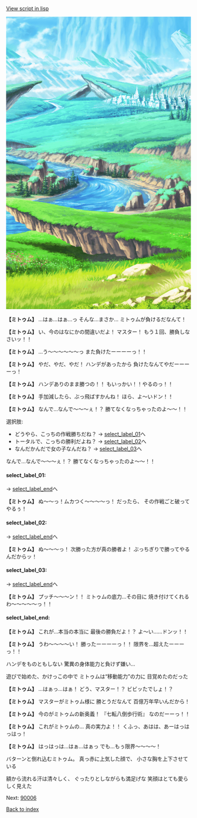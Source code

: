 [View script in lisp](../scripts/20053203.txt)

![plain.png](../images/backgrounds/plain.png)

**【ミトゥム】**
…はぁ…はぁ…っ
そんな…まさか…
ミトゥムが負けるだなんて！

**【ミトゥム】**
い、今のはなにかの間違いだよ！
マスター！
もう１回、勝負しなさいッ！！

**【ミトゥム】**
…う〜〜〜〜〜〜っ
また負けたーーーーっ！！

**【ミトゥム】**
やだ、やだ、やだ！
ハンデがあったから
負けたなんてやだーーーーっ！

**【ミトゥム】**
ハンデありのまま勝つの！！
もいっかい！！やるのっ！！

**【ミトゥム】**
手加減したら、ぶっ飛ばすかんね！
ほら、よ〜いドン！！

**【ミトゥム】**
なんで…なんで〜〜〜ぇ！？
勝てなくなっちゃったのよ〜〜！！

選択肢:
- どうやら、こっちの作戦勝ちだね？ → [select_label_01](#select_label_01)へ
- トータルで、こっちの勝利だよね？ → [select_label_02](#select_label_02)へ
- なんだかんだで女の子なんだね？ → [select_label_03](#select_label_03)へ

なんで…なんで〜〜〜ぇ！？
勝てなくなっちゃったのよ〜〜！！

#### select_label_01:
 → [select_label_end](#select_label_end)へ

**【ミトゥム】**
ぬ〜〜っ！ムカつく〜〜〜〜っ！
だったら、
その作戦ごと破ってやるぅ！

#### select_label_02:
 → [select_label_end](#select_label_end)へ

**【ミトゥム】**
ぬ〜〜〜っ！
次勝った方が真の勝者よ！
ぶっちぎりで勝ってやるんだからッ！

#### select_label_03:
 → [select_label_end](#select_label_end)へ

**【ミトゥム】**
プッチ〜〜〜ン！！
ミトゥムの底力…その目に
焼き付けてくれるわ〜〜〜〜〜っ！！

#### select_label_end:

**【ミトゥム】**
これが…本当の本当に
最後の勝負だよ！？
よ〜い……ドンッ！！

**【ミトゥム】**
うわ〜〜〜〜い！
勝ったーーーーっ！！
限界を…超えたーーーっ！！

ハンデをものともしない
驚異の身体能力と負けず嫌い…

遊びで始めた、かけっこの中で
ミトゥムは“移動能力”の力に
目覚めたのだった

**【ミトゥム】**
…はぁっ…はぁ！
どう、マスター！？
ビビッたでしょ！？

**【ミトゥム】**
マスターがミトゥム様に
勝とうだなんて
百億万年早いんだから！

**【ミトゥム】**
今のがミトゥムの新奥義！
『七転八倒歩行術』
なのだーーっ！！

**【ミトゥム】**
これがミトゥムの…
真の実力よ！！
くふっ、あはは、あーはっはっはっ！

**【ミトゥム】**
はっはっは…はぁ…はぁっ
でも…もぅ限界〜〜〜〜！

バターンと倒れ込むミトゥム。
真っ赤に上気した顔で、
小さな胸を上下させている

額から流れる汗は清々しく、
ぐったりとしながらも満足げな
笑顔はとても愛らしく見えた

Next: [90006](90006.md)

[Back to index](index.md)
